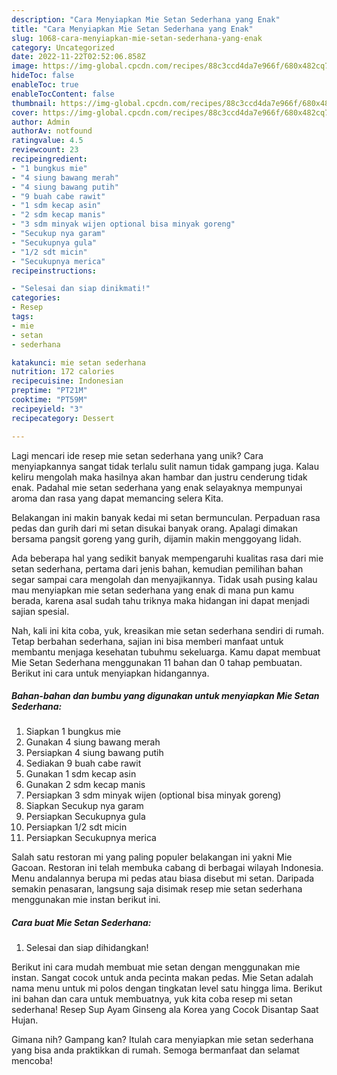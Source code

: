 ```yaml
---
description: "Cara Menyiapkan Mie Setan Sederhana yang Enak"
title: "Cara Menyiapkan Mie Setan Sederhana yang Enak"
slug: 1068-cara-menyiapkan-mie-setan-sederhana-yang-enak
category: Uncategorized
date: 2022-11-22T02:52:06.858Z
image: https://img-global.cpcdn.com/recipes/88c3ccd4da7e966f/680x482cq70/mie-setan-sederhana-foto-resep-utama.jpg
hideToc: false
enableToc: true
enableTocContent: false
thumbnail: https://img-global.cpcdn.com/recipes/88c3ccd4da7e966f/680x482cq70/mie-setan-sederhana-foto-resep-utama.jpg
cover: https://img-global.cpcdn.com/recipes/88c3ccd4da7e966f/680x482cq70/mie-setan-sederhana-foto-resep-utama.jpg
author: Admin
authorAv: notfound
ratingvalue: 4.5
reviewcount: 23
recipeingredient:
- "1 bungkus mie"
- "4 siung bawang merah"
- "4 siung bawang putih"
- "9 buah cabe rawit"
- "1 sdm kecap asin"
- "2 sdm kecap manis"
- "3 sdm minyak wijen optional bisa minyak goreng"
- "Secukup nya garam"
- "Secukupnya gula"
- "1/2 sdt micin"
- "Secukupnya merica"
recipeinstructions:

- "Selesai dan siap dinikmati!"
categories:
- Resep
tags:
- mie
- setan
- sederhana

katakunci: mie setan sederhana 
nutrition: 172 calories
recipecuisine: Indonesian
preptime: "PT21M"
cooktime: "PT59M"
recipeyield: "3"
recipecategory: Dessert

---
```





Lagi mencari ide resep mie setan sederhana yang unik? Cara menyiapkannya sangat tidak terlalu sulit namun tidak gampang juga. Kalau keliru mengolah maka hasilnya akan hambar dan justru cenderung tidak enak. Padahal mie setan sederhana yang enak selayaknya mempunyai aroma dan rasa yang dapat memancing selera Kita.





Belakangan ini makin banyak kedai mi setan bermunculan. Perpaduan rasa pedas dan gurih dari mi setan disukai banyak orang. Apalagi dimakan bersama pangsit goreng yang gurih, dijamin makin menggoyang lidah.

Ada beberapa hal yang sedikit banyak mempengaruhi kualitas rasa dari mie setan sederhana, pertama dari jenis bahan, kemudian pemilihan bahan segar sampai cara mengolah dan menyajikannya. Tidak usah pusing kalau mau menyiapkan mie setan sederhana yang enak di mana pun kamu berada, karena asal sudah tahu triknya maka hidangan ini dapat menjadi sajian spesial.






Nah, kali ini kita coba, yuk, kreasikan mie setan sederhana sendiri di rumah. Tetap berbahan sederhana, sajian ini bisa memberi manfaat untuk membantu menjaga kesehatan tubuhmu sekeluarga. Kamu dapat membuat Mie Setan Sederhana menggunakan 11 bahan dan 0 tahap pembuatan. Berikut ini cara untuk menyiapkan hidangannya.

<!--inarticleads1-->

##### Bahan-bahan dan bumbu yang digunakan untuk menyiapkan Mie Setan Sederhana:

1. Siapkan 1 bungkus mie
1. Gunakan 4 siung bawang merah
1. Persiapkan 4 siung bawang putih
1. Sediakan 9 buah cabe rawit
1. Gunakan 1 sdm kecap asin
1. Gunakan 2 sdm kecap manis
1. Persiapkan 3 sdm minyak wijen (optional bisa minyak goreng)
1. Siapkan Secukup nya garam
1. Persiapkan Secukupnya gula
1. Persiapkan 1/2 sdt micin
1. Persiapkan Secukupnya merica


Salah satu restoran mi yang paling populer belakangan ini yakni Mie Gacoan. Restoran ini telah membuka cabang di berbagai wilayah Indonesia. Menu andalannya berupa mi pedas atau biasa disebut mi setan. Daripada semakin penasaran, langsung saja disimak resep mie setan sederhana menggunakan mie instan berikut ini. 

<!--inarticleads2-->

##### Cara buat Mie Setan Sederhana:


1. Selesai dan siap dihidangkan!

Berikut ini cara mudah membuat mie setan dengan menggunakan mie instan. Sangat cocok untuk anda pecinta makan pedas. Mie Setan adalah nama menu untuk mi polos dengan tingkatan level satu hingga lima. Berikut ini bahan dan cara untuk membuatnya, yuk kita coba resep mi setan sederhana! Resep Sup Ayam Ginseng ala Korea yang Cocok Disantap Saat Hujan. 

Gimana nih? Gampang kan? Itulah cara menyiapkan mie setan sederhana yang bisa anda praktikkan di rumah. Semoga bermanfaat dan selamat mencoba!
